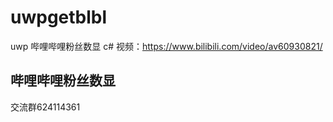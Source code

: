 # uwpgetblbl
uwp 哔哩哔哩粉丝数显 c#
视频：https://www.bilibili.com/video/av60930821/
## 哔哩哔哩粉丝数显 
交流群624114361
